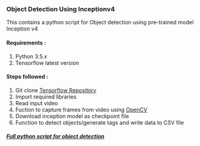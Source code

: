 ### Object Detection Using Inceptionv4

This contains a python script for Object detection using pre-trained model Inception v4

#### Requirements :
1.  Python 3.5.x
2.  Tensorflow latest version

#### Steps followed :
1.  Git clone [Tensorflow Repository](https://github.com/tensorflow/tensorflow)
2.  Import required libraries
3.  Read input video
4.  Fuction to capture frames from video using [OpenCV](https://opencv.org/)
5.  Download inception model as checkpoint file
6.  Function to detect objects/generate tags and write data to CSV file

##### [Full python script for object detection](script/inception_v4.py)
